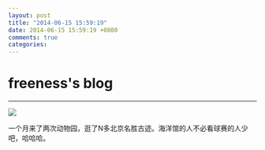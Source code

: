 ```yaml
---
layout: post
title: "2014-06-15 15:59:19"
date: 2014-06-15 15:59:19 +0800
comments: true
categories: 
---
```


# freeness's blog

----------

![](http://okqmqrbgo.bkt.clouddn.com/201406151559191.jpg)

>
一个月来了两次动物园，逛了N多北京名胜古迹。海洋馆的人不必看球赛的人少吧，哈哈哈。